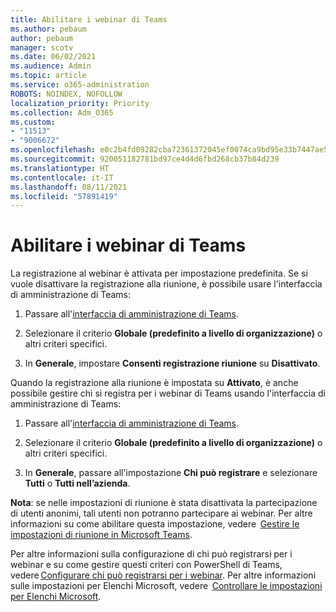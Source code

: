 ```yaml
---
title: Abilitare i webinar di Teams
ms.author: pebaum
author: pebaum
manager: scotv
ms.date: 06/02/2021
ms.audience: Admin
ms.topic: article
ms.service: o365-administration
ROBOTS: NOINDEX, NOFOLLOW
localization_priority: Priority
ms.collection: Adm_O365
ms.custom:
- "11513"
- "9006672"
ms.openlocfilehash: e0c2b4fd09282cba72361372045ef0074ca9bd95e33b7447ae59c5fa8f489062
ms.sourcegitcommit: 920051182781bd97ce4d4d6fbd268cb37b84d239
ms.translationtype: HT
ms.contentlocale: it-IT
ms.lasthandoff: 08/11/2021
ms.locfileid: "57891419"
---
```

# <a name="enable-teams-webinars"></a>Abilitare i webinar di Teams

La registrazione al webinar è attivata per impostazione predefinita. Se si vuole disattivare la registrazione alla riunione, è possibile usare l'interfaccia di amministrazione di Teams: 

1. Passare all'[interfaccia di amministrazione di Teams](https://admin.teams.microsoft.com/policies/meetings). 

2. Selezionare il criterio **Globale (predefinito a livello di organizzazione)** o altri criteri specifici. 

3. In **Generale**, impostare **Consenti registrazione riunione** su **Disattivato**. 

Quando la registrazione alla riunione è impostata su **Attivato**, è anche possibile gestire chi si registra per i webinar di Teams usando l'interfaccia di amministrazione di Teams: 

1. Passare all'[interfaccia di amministrazione di Teams](https://admin.teams.microsoft.com/policies/meetings). 

2. Selezionare il criterio **Globale (predefinito a livello di organizzazione)** o altri criteri specifici. 

3. In **Generale**, passare all'impostazione **Chi può registrare** e selezionare **Tutti** o **Tutti nell’azienda**. 

**Nota**: se nelle impostazioni di riunione è stata disattivata la partecipazione di utenti anonimi, tali utenti non potranno partecipare ai webinar. Per altre informazioni su come abilitare questa impostazione, vedere  [Gestire le impostazioni di riunione in Microsoft Teams](https://docs.microsoft.com/microsoftteams/meeting-settings-in-teams). 

Per altre informazioni sulla configurazione di chi può registrarsi per i webinar e su come gestire questi criteri con PowerShell di Teams, vedere [Configurare chi può registrarsi per i webinar](https://docs.microsoft.com/microsoftteams/set-up-webinars?source=docs#configure-who-can-register-for-webinars). Per altre informazioni sulle impostazioni per Elenchi Microsoft, vedere  [Controllare le impostazioni per Elenchi Microsoft](https://docs.microsoft.com/sharepoint/control-lists). 